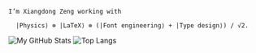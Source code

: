 ```
I’m Xiangdong Zeng working with

  |Physics⟩ ⊗ |LaTeX⟩ ⊗ (|Font engineering⟩ + |Type design⟩) / √2.
```

<picture>
  <source media="(prefers-color-scheme: dark)" srcset="https://github-readme-stats.vercel.app/api?username=stone-zeng&show_icons=true&theme=dark">
  <img alt="My GitHub Stats" src="https://github-readme-stats.vercel.app/api?username=stone-zeng&show_icons=true">
</picture>

<picture>
  <source media="(prefers-color-scheme: dark)" srcset="https://github-readme-stats.vercel.app/api/top-langs/?username=stone-zeng&layout=compact&theme=dark">
  <img alt="Top Langs" src="https://github-readme-stats.vercel.app/api/top-langs/?username=stone-zeng&layout=compact">
</picture>

